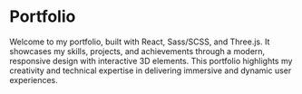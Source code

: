 # Portfolio
Welcome to my portfolio, built with React, Sass/SCSS, and Three.js. It showcases my skills, projects, and achievements through a modern, responsive design with interactive 3D elements. This portfolio highlights my creativity and technical expertise in delivering immersive and dynamic user experiences.
